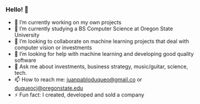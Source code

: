 ### Hello! 👋

- 🔭 I’m currently working on my own projects
- 🌱 I’m currently studying a BS Computer Science at Oregon State University
- 👯 I’m looking to collaborate on machine learning projects that deal with computer vision or investments
- 🤔 I’m looking for help with machine learning and developing good quality software
- 💬 Ask me about investments, business strategy, music/guitar, science, tech.   
- 📫 How to reach me: juanpabloduqueo@gmail.co or duqueocj@oregonstate.edu
- ⚡ Fun fact: I created, developed and sold a company
